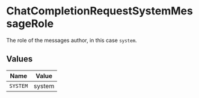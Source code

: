 # ChatCompletionRequestSystemMessageRole

The role of the messages author, in this case `system`.


## Values

| Name     | Value    |
| -------- | -------- |
| `SYSTEM` | system   |